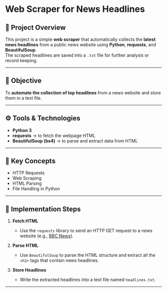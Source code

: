 # Web Scraper for News Headlines

## 📘 Project Overview
This project is a simple **web scraper** that automatically collects the **latest news headlines** from a public news website using **Python**, **requests**, and **BeautifulSoup**.  
The scraped headlines are saved into a `.txt` file for further analysis or record keeping.

---

## 🧠 Objective
To **automate the collection of top headlines** from a news website and store them in a text file.

---

## ⚙️ Tools & Technologies
- **Python 3**
- **requests** → to fetch the webpage HTML  
- **BeautifulSoup (bs4)** → to parse and extract data from HTML  

---

## 🧩 Key Concepts
- HTTP Requests  
- Web Scraping  
- HTML Parsing  
- File Handling in Python  

---

## 📝 Implementation Steps

1. **Fetch HTML**
   - Use the `requests` library to send an HTTP GET request to a news website (e.g., [BBC News](https://www.bbc.com/news)).

2. **Parse HTML**
   - Use `BeautifulSoup` to parse the HTML structure and extract all the `<h2>` tags that contain news headlines.

3. **Store Headlines**
   - Write the extracted headlines into a text file named `headlines.txt`.

---
